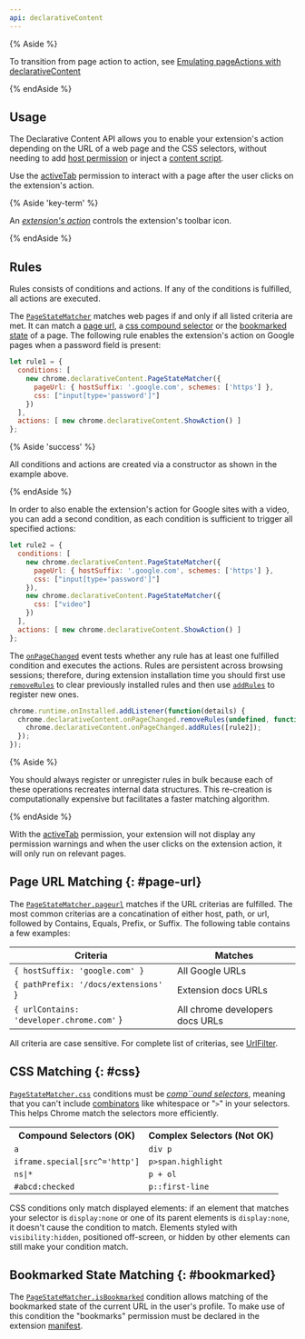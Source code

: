 ```yaml
---
api: declarativeContent
---
```


{% Aside %}

To transition from page action to action, see [Emulating pageActions with
declarativeContent][emulating-page-actions]

{% endAside %}

## Usage

The Declarative Content API allows you to enable your extension's action depending on the URL of a
web page and the CSS selectors, without needing to add [host permission][docs-host-perm] or inject a
[content script][docs-content-scripts]. 

Use the [activeTab][docs-activetab] permission to interact with a page after the user clicks on the
extension's action.

{% Aside 'key-term' %}

An [_extension's action_][api-action] controls the extension's toolbar icon.

{% endAside %}

## Rules

Rules consists of conditions and actions. If any of the conditions is fulfilled, all actions are
executed.

The [`PageStateMatcher`][type-page-state-matcher] matches web pages if and only if all listed
criteria are met. It can match a [page url][section-pageurl], a [css compound selector][section-css]
or the [bookmarked state][section-bookmarked] of a page. The following rule enables
the extension's action on Google pages when a password field is present:

```js
let rule1 = {
  conditions: [
    new chrome.declarativeContent.PageStateMatcher({
      pageUrl: { hostSuffix: '.google.com', schemes: ['https'] },
      css: ["input[type='password']"]
    })
  ],
  actions: [ new chrome.declarativeContent.ShowAction() ]
};

```

{% Aside 'success' %}

All conditions and actions are created via a constructor as shown in the example above.

{% endAside %}

In order to also enable the extension's action for Google sites with a video, you can add a second
condition, as each condition is sufficient to trigger all specified actions:

```js
let rule2 = {
  conditions: [
    new chrome.declarativeContent.PageStateMatcher({
      pageUrl: { hostSuffix: '.google.com', schemes: ['https'] },
      css: ["input[type='password']"]
    }),
    new chrome.declarativeContent.PageStateMatcher({
      css: ["video"]
    })
  ],
  actions: [ new chrome.declarativeContent.ShowAction() ]
};
```

The [`onPageChanged`][event-onpagechanged] event tests whether any rule has at least one fulfilled
condition and executes the actions. Rules are persistent across browsing sessions; therefore, during
extension installation time you should first use [`removeRules`][docs-removing-rules] to clear
previously installed rules and then use [`addRules`][docs-adding-rules] to register new ones.

```js
chrome.runtime.onInstalled.addListener(function(details) {
  chrome.declarativeContent.onPageChanged.removeRules(undefined, function() {
    chrome.declarativeContent.onPageChanged.addRules([rule2]);
  });
});
```

{% Aside %}

You should always register or unregister rules in bulk because each of these operations recreates
internal data structures. This re-creation is computationally expensive but facilitates a faster
matching algorithm.

{% endAside %}

With the [activeTab][docs-activetab] permission, your extension will not display any permission
warnings and when the user clicks on the extension action, it will only run on relevant pages.

## Page URL Matching {: #page-url}

The [`PageStateMatcher.pageurl`][type-matcher-url] matches if the URL criterias are fulfilled. The
most common criterias are a concatination of either host, path, or url, followed by Contains, Equals, Prefix, or
Suffix. The following table contains a few examples:

| Criteria                                  | Matches                         |
|-------------------------------------------|---------------------------------|
| `{ hostSuffix: 'google.com' }`            | All Google URLs                 |
| `{ pathPrefix: '/docs/extensions'` }      | Extension docs URLs             |
| `{ urlContains: 'developer.chrome.com'` } | All chrome developers docs URLs |

All criteria are case sensitive. For complete list of criterias, see [UrlFilter][type-urlfilter].

## CSS Matching {: #css}

[`PageStateMatcher.css`][type-matcher-css] conditions must be _[comp``ound selectors][w3-compound]_,
meaning that you can't include [combinators][mdn-combinators] like whitespace or "`>`" in your
selectors. This helps Chrome match the selectors more efficiently.

<table>
  <tbody>
    <tr>
      <th>Compound Selectors (OK)</th>
      <th>Complex Selectors (Not OK)</th>
    </tr>
    <tr>
      <td><code>a</code></td>
      <td><code>div p</code></td>
    </tr>
    <tr>
      <td><code>iframe.special[src^='http']</code></td>
      <td><code>p&gt;span.highlight</code></td>
    </tr>
    <tr>
      <td><code>ns|*</code></td>
      <td><code>p + ol</code></td>
    </tr>
    <tr>
      <td><code>#abcd:checked</code></td>
      <td><code>p::first-line</code></td>
    </tr>
  </tbody>
</table>

CSS conditions only match displayed elements: if an element that matches your selector is
`display:none` or one of its parent elements is `display:none`, it doesn't cause the condition to
match. Elements styled with `visibility:hidden`, positioned off-screen, or hidden by other elements
can still make your condition match.

## Bookmarked State Matching {: #bookmarked}

The [`PageStateMatcher.isBookmarked`][type-matcher-bookmarked] condition allows matching of the
bookmarked state of the current URL in the user's profile. To make use of this condition the
"bookmarks" permission must be declared in the extension [manifest][docs-manifest].

[api-action]: /docs/extensions/reference/action/
[api-declarative]: /docs/extensions/reference/events/#declarative-event-handlers
[docs-activetab]: /docs/extensions/mv3/manifest/activeTab/
[docs-adding-rules]: /docs/extensions/reference/events#adding-rules
[docs-content-scripts]: /docs/extensions/mv3/content_scripts
[docs-host-perm]: /docs/extensions/mv3/declare_permissions#host-permissions
[docs-manifest]: /docs/extensions/mv3/manifest/
[docs-removing-rules]: /docs/extensions/reference/events#removing-rules
[emulating-page-actions]: /docs/extensions/reference/action/#emulating-pageactions-with-declarativecontent
[event-onpagechanged]: #event-onPageChanged
[mdn-combinators]: https://developer.mozilla.org/docs/Web/CSS/CSS_Selectors#combinators
[section-bookmarked]: #bookmarked
[section-css]: #css
[section-pageurl]: #page-url
[type-event]: /docs/extensions/reference/events/#type-Event
[type-matcher-bookmarked]: #property-PageStateMatcher-isBookmarked
[type-matcher-css]: #property-PageStateMatcher-css
[type-matcher-url]: #property-PageStateMatcher-pageUrl
[type-page-state-matcher]: #type-PageStateMatcher
[type-set-icon]: #type-SetIcon
[type-show-action]: #type-ShowAction
[type-urlfilter]: /docs/extensions/reference/events/#type-UrlFilter
[w3-compound]: https://www.w3.org/TR/selectors4/#compound
